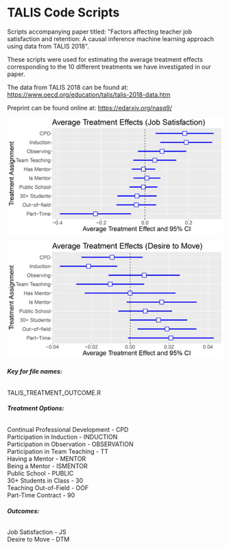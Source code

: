 # TALIS Code Scripts

Scripts accompanying paper titled: "Factors affecting teacher job satisfaction and retention: A causal inference machine learning approach using data from TALIS 2018".

These scripts were used for estimating the average treatment effects corresponding to the 10 different treatments we have investigated in our paper.

The data from TALIS 2018 can be found at: https://www.oecd.org/education/talis/talis-2018-data.htm

Preprint can be found online at: https://edarxiv.org/nasq9/

![alt text](https://github.com/Nathan-McJames/TALIS_Code_Scripts/blob/main/Pictures/js_ate_github_readme.jpg?raw=true)

![alt text](https://github.com/Nathan-McJames/TALIS_Code_Scripts/blob/main/Pictures/retention_ate_github_readme.jpg?raw=true)

###### **Key for file names:**  
TALIS_TREATMENT_OUTCOME.R  

###### **Treatment Options:**  
Continual Professional Development - CPD  
Participation in Induction - INDUCTION  
Participation in Observation - OBSERVATION  
Participation in Team Teaching - TT  
Having a Mentor - MENTOR  
Being a Mentor - ISMENTOR  
Public School - PUBLIC  
30+ Students in Class - 30  
Teaching Out-of-Field - OOF  
Part-Time Contract - 90  

###### **Outcomes:**  
Job Satisfaction - JS  
Desire to Move - DTM  
